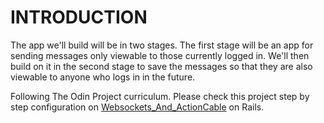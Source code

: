 # INTRODUCTION

The app we'll build will be in two stages. The first stage will be an app for sending messages only viewable to
those currently logged in. We'll then build on it in the second stage to save the messages so that they are also
viewable to anyone who logs in in the future.

Following The Odin Project curriculum. Please check this project step by step configuration on [Websockets_And_ActionCable](https://github.com/TheOdinProject/curriculum/blob/master/rails_programming/mailers_advanced_topics/actioncable_lesson.md) on Rails.
